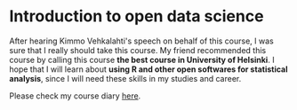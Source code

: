Introduction to open data science
================

After hearing Kimmo Vehkalahti's speech on behalf of this course, I was sure that I really should take this course. My friend recommended this course by calling this course **the best course in University of Helsinki**. I hope that I will learn about **using R and other open softwares for statistical analysis**, since I will need these skills in my studies and career.

Please check my course diary [here](https://github.com/mvtopo/IODS-project).
